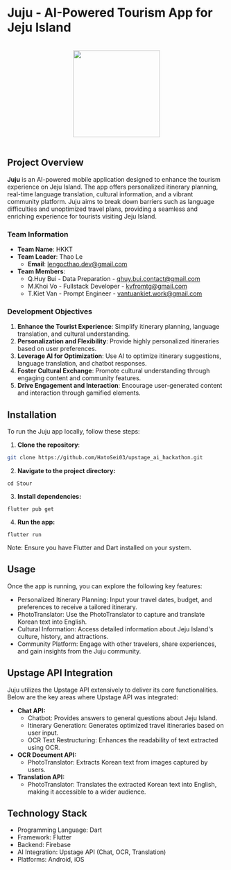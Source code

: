 # Juju - AI-Powered Tourism App for Jeju Island

<br>
<div align="center">
  <img src="https://i.ibb.co/yXRCFbv/ic-launcher.png" height='200px'>
</div>
<br>

## Project Overview

**Juju** is an AI-powered mobile application designed to enhance the tourism experience on Jeju Island. The app offers personalized itinerary planning, real-time language translation, cultural information, and a vibrant community platform. Juju aims to break down barriers such as language difficulties and unoptimized travel plans, providing a seamless and enriching experience for tourists visiting Jeju Island.

### Team Information
- **Team Name**: HKKT
- **Team Leader**: Thao Le
  - **Email**: lengocthao.dev@gmail.com
- **Team Members**:
  - Q.Huy Bui - Data Preparation - qhuy.bui.contact@gmail.com
  - M.Khoi Vo - Fullstack Developer - kvfromtg@gmail.com
  - T.Kiet Van - Prompt Engineer - vantuankiet.work@gmail.com

### Development Objectives
1. **Enhance the Tourist Experience**: Simplify itinerary planning, language translation, and cultural understanding.
2. **Personalization and Flexibility**: Provide highly personalized itineraries based on user preferences.
3. **Leverage AI for Optimization**: Use AI to optimize itinerary suggestions, language translation, and chatbot responses.
4. **Foster Cultural Exchange**: Promote cultural understanding through engaging content and community features.
5. **Drive Engagement and Interaction**: Encourage user-generated content and interaction through gamified elements.

## Installation

To run the Juju app locally, follow these steps:

1. **Clone the repository**:
```bash
git clone https://github.com/HatoSei03/upstage_ai_hackathon.git
```
2. **Navigate to the project directory:**
```
cd Stour
```
3. **Install dependencies:**
```
flutter pub get
```
4. **Run the app:**
```
flutter run
```

Note: Ensure you have Flutter and Dart installed on your system. 


## Usage
Once the app is running, you can explore the following key features:

- Personalized Itinerary Planning: Input your travel dates, budget, and preferences to receive a tailored itinerary.
- PhotoTranslator: Use the PhotoTranslator to capture and translate Korean text into English.
- Cultural Information: Access detailed information about Jeju Island's culture, history, and attractions.
- Community Platform: Engage with other travelers, share experiences, and gain insights from the Juju community.

## Upstage API Integration
Juju utilizes the Upstage API extensively to deliver its core functionalities. Below are the key areas where Upstage API was integrated:

- **Chat API:**
  - Chatbot: Provides answers to general questions about Jeju Island.
  - Itinerary Generation: Generates optimized travel itineraries based on user input.
  - OCR Text Restructuring: Enhances the readability of text extracted using OCR.
- **OCR Document API:**
  - PhotoTranslator: Extracts Korean text from images captured by users.
- **Translation API:**
  - PhotoTranslator: Translates the extracted Korean text into English, making it accessible to a wider audience.

## Technology Stack
- Programming Language: Dart
- Framework: Flutter
- Backend: Firebase
- AI Integration: Upstage API (Chat, OCR, Translation)
- Platforms: Android, iOS
